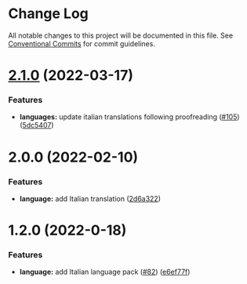 # Change Log

All notable changes to this project will be documented in this file.
See [Conventional Commits](https://conventionalcommits.org) for commit guidelines.

# [2.1.0](https://github.com/zxcvbn-ts/zxcvbn/compare/@zxcvbn-ts/language-it@2.0.0...@zxcvbn-ts/language-it@2.1.0) (2022-03-17)


### Features

* **languages:** update italian translations following proofreading ([#105](https://github.com/zxcvbn-ts/zxcvbn/issues/105)) ([5dc5407](https://github.com/zxcvbn-ts/zxcvbn/commit/5dc54075c87ad317ba95ebef7cb7414a0e2db112))





# 2.0.0 (2022-02-10)


### Features

* **language:** add Italian translation ([2d6a322](https://github.com/zxcvbn-ts/zxcvbn/commit/2d6a322e51717f223c1e33181bc461b3b31903d5))





# 1.2.0 (2022-0-18)


### Features

* **language:** add Italian language pack ([#82](https://github.com/zxcvbn-ts/zxcvbn/issues/98)) ([e6ef77f](https://github.com/zxcvbn-ts/zxcvbn/commit/2d6a322e51717f223c1e33181bc461b3b31903d5))
